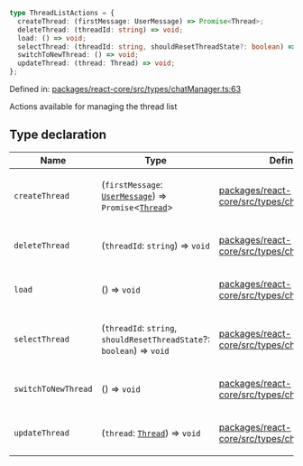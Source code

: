 ```ts
type ThreadListActions = {
  createThread: (firstMessage: UserMessage) => Promise<Thread>;
  deleteThread: (threadId: string) => void;
  load: () => void;
  selectThread: (threadId: string, shouldResetThreadState?: boolean) => void;
  switchToNewThread: () => void;
  updateThread: (thread: Thread) => void;
};
```

Defined in: [packages/react-core/src/types/chatManager.ts:63](https://github.com/thesysdev/crayon/blob/1acfae208f58ec7415d64dc97edfea87130a9e7e/js/packages/react-core/src/types/chatManager.ts#L63)

Actions available for managing the thread list

## Type declaration

<table>
<thead>
<tr>
<th>Name</th>
<th>Type</th>
<th>Defined in</th>
</tr>
</thead>
<tbody>
<tr>
<td>

<a id="createthread"></a> `createThread`

</td>
<td>

(`firstMessage`: [`UserMessage`](UserMessage.md)) => `Promise`\<[`Thread`](Thread.md)\>

</td>
<td>

[packages/react-core/src/types/chatManager.ts:66](https://github.com/thesysdev/crayon/blob/1acfae208f58ec7415d64dc97edfea87130a9e7e/js/packages/react-core/src/types/chatManager.ts#L66)

</td>
</tr>
<tr>
<td>

<a id="deletethread"></a> `deleteThread`

</td>
<td>

(`threadId`: `string`) => `void`

</td>
<td>

[packages/react-core/src/types/chatManager.ts:69](https://github.com/thesysdev/crayon/blob/1acfae208f58ec7415d64dc97edfea87130a9e7e/js/packages/react-core/src/types/chatManager.ts#L69)

</td>
</tr>
<tr>
<td>

<a id="load"></a> `load`

</td>
<td>

() => `void`

</td>
<td>

[packages/react-core/src/types/chatManager.ts:64](https://github.com/thesysdev/crayon/blob/1acfae208f58ec7415d64dc97edfea87130a9e7e/js/packages/react-core/src/types/chatManager.ts#L64)

</td>
</tr>
<tr>
<td>

<a id="selectthread"></a> `selectThread`

</td>
<td>

(`threadId`: `string`, `shouldResetThreadState`?: `boolean`) => `void`

</td>
<td>

[packages/react-core/src/types/chatManager.ts:67](https://github.com/thesysdev/crayon/blob/1acfae208f58ec7415d64dc97edfea87130a9e7e/js/packages/react-core/src/types/chatManager.ts#L67)

</td>
</tr>
<tr>
<td>

<a id="switchtonewthread"></a> `switchToNewThread`

</td>
<td>

() => `void`

</td>
<td>

[packages/react-core/src/types/chatManager.ts:65](https://github.com/thesysdev/crayon/blob/1acfae208f58ec7415d64dc97edfea87130a9e7e/js/packages/react-core/src/types/chatManager.ts#L65)

</td>
</tr>
<tr>
<td>

<a id="updatethread"></a> `updateThread`

</td>
<td>

(`thread`: [`Thread`](Thread.md)) => `void`

</td>
<td>

[packages/react-core/src/types/chatManager.ts:68](https://github.com/thesysdev/crayon/blob/1acfae208f58ec7415d64dc97edfea87130a9e7e/js/packages/react-core/src/types/chatManager.ts#L68)

</td>
</tr>
</tbody>
</table>
